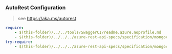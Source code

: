 ### AutoRest Configuration
> see https://aka.ms/autorest

``` yaml
require:
    - $(this-folder)/../../tools/SwaggerCI/readme.azure.noprofile.md
    - $(this-folder)/../../../azure-rest-api-specs/specification/mongoclustertest/resource-manager/readme.md
try-require:
    - $(this-folder)/../../../azure-rest-api-specs/specification/mongoclustertest/resource-manager/readme.powershell.md
```

